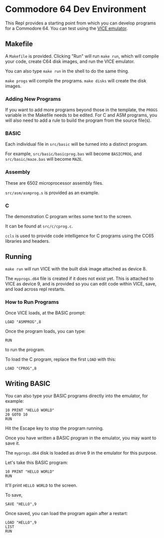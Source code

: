 # Commodore 64 Dev Environment

This Repl provides a starting point from which you can develop programs
for a Commodore 64. You can test using the [VICE emulator](https://vice-emu.sourceforge.io/).

## Makefile

A `Makefile` is provided. Clicking "Run" will run `make run`, which will
compile your code, create C64 disk images, and run the VICE emulator.

You can also type `make run` in the shell to do the same thing.

`make progs` will compile the programs. `make disks` will create the disk
images.

### Adding New Programs

If you want to add more programs beyond those in the template, the `PROGS`
variable in the Makefile needs to be edited. For C and ASM programs, you
will also need to add a rule to build the program from the source file(s).

### BASIC

Each individual file in `src/basic` will be turned into a distinct program.

For example, `src/basic/basicprog.bas` will become `BASICPROG`, and
`src/basic/maze.bas` will become `MAZE`.

### Assembly

These are 6502 microprocessor assembly files.

`src/asm/asmprog.s` is provided as an example.

### C

The demonstration C program writes some text to the screen.

It can be found at `src/c/cprog.c`.

`ccls` is used to provide code intelligence for C programs using the CC65
libraries and headers.

## Running

`make run` will run VICE with the built disk image attached as device 8.

The `myprogs.d64` file is created if it does not exist yet. This is attached
to VICE as device 9, and is provided so you can edit code within VICE, save,
and load across repl restarts.

### How to Run Programs

Once VICE loads, at the BASIC prompt:
```
LOAD "ASMPROG",8
```

Once the program loads, you can type:
```
RUN
```
to run the program.

To load the C program, replace the first `LOAD` with this:
```
LOAD "CPROG",8
```

## Writing BASIC

You can also type your BASIC programs directly into the emulator, for example:
```
10 PRINT "HELLO WORLD"
20 GOTO 10
RUN
```

Hit the Escape key to stop the program running.

Once you have written a BASIC program in the emulator, you may want
to save it.

The `myprogs.d64` disk is loaded as drive 9 in the emulator for this purpose.

Let's take this BASIC program:
```
10 PRINT "HELLO WORLD"
RUN
```

It'll print `HELLO WORLD` to the screen.

To save,
```
SAVE "HELLO",9
```

Once saved, you can load the program again after a restart:
```
LOAD "HELLO",9
LIST
RUN
```

